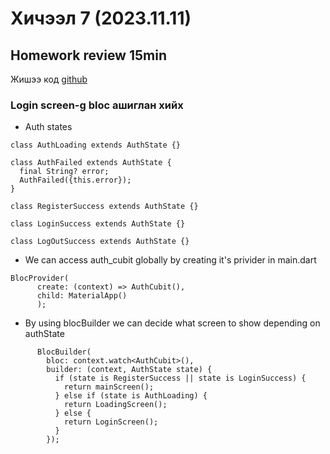 # Хичээл 7 (2023.11.11)
## Homework review 15min

Жишээ код [github](https://github.com/buyka98/alpha23/tree/main/lib/screens/auth)

### Login screen-g bloc ашиглан хийх 

- Auth states
```
class AuthLoading extends AuthState {}

class AuthFailed extends AuthState {
  final String? error;
  AuthFailed({this.error});
}

class RegisterSuccess extends AuthState {}

class LoginSuccess extends AuthState {}

class LogOutSuccess extends AuthState {}
```
- We can access auth_cubit globally by creating it's privider in main.dart
```
BlocProvider(
      create: (context) => AuthCubit(),
      child: MaterialApp()
      );
```
- By using blocBuilder we can decide what screen to show depending on authState
```
      BlocBuilder(
        bloc: context.watch<AuthCubit>(),
        builder: (context, AuthState state) {
          if (state is RegisterSuccess || state is LoginSuccess) {
            return mainScreen();
          } else if (state is AuthLoading) {
            return LoadingScreen();
          } else {
            return LoginScreen();
          }
        });
```
